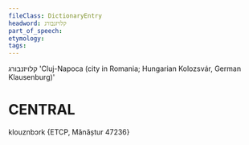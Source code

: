 ```yaml
---
fileClass: DictionaryEntry
headword: קלויזנבורג
part_of_speech: 
etymology: 
tags: 
---
```

קלויזנבורג
'Cluj-Napoca (city in Romania; Hungarian Kolozsvár, German Klausenburg)'

CENTRAL
========

klouznbɔrk {ETCP, Mănăștur 47236}
